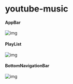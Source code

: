 # youtube-music



#### AppBar

![img](https://blog.kakaocdn.net/dn/bIhKhL/btsCaw8v4o3/3G2SWSYGB2PjNo0uKQwQjk/img.gif)



#### PlayList



![img](https://blog.kakaocdn.net/dn/beDMjc/btsCbdgHlaV/4KslUGRPZyaRtkDWqnhyW1/img.gif)



#### BottomNavigationBar



![img](https://blog.kakaocdn.net/dn/ZOpeg/btsB8TbNDK2/1JmmzHMNOlTBJKknyHGtdK/img.gif)

